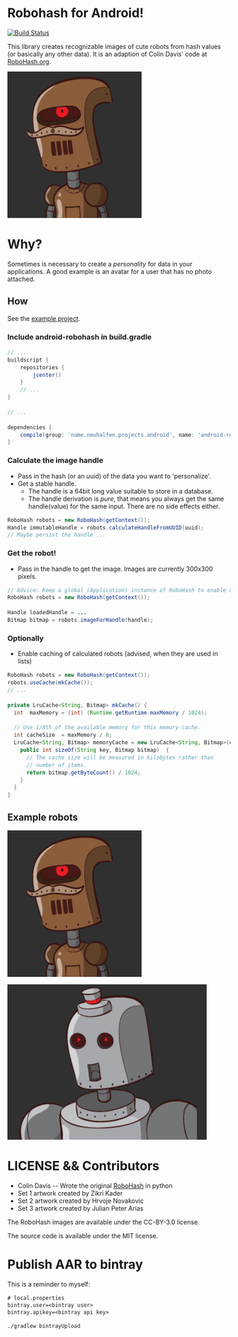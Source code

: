 Robohash for Android!
==========================
[![Build Status](https://travis-ci.org/neuhalje/android-robohash.svg?branch=master)](https://travis-ci.org/neuhalje/android-robohash)

This library creates recognizable images of cute robots from hash values (or basically any other data). It is an adaption of Colin Davis'  code at [RoboHash.org](http:/RoboHash.org).

![Example robot 1](readme.d/robot1.png)

Why?
==========

Sometimes is necessary to create a _personality_ for data in your applications. A good example is an avatar for a user that has no photo attached.


How
----------------
See the [example project](https://github.com/neuhalje/android-robohash-example).

### Include android-robohash in build.gradle

```groovy
// ...
buildscript {
    repositories {
        jcenter()
    }
    // ...
}

// ...

dependencies {
    compile(group: 'name.neuhalfen.projects.android', name: 'android-robohash', version: '1.0.4', ext: 'aar')
}
```



### Calculate the image handle
* Pass in the hash (or an uuid) of the data you want to 'personalize'.
* Get a stable handle.
  * The handle is a 64bit long value suitable to store in a database.
  * The handle derivation is _pure_, that means you always get the same handle(value) for the same input. There are no side effects either.

```java
RoboHash robots = new RoboHash(getContext());
Handle immutableHandle = robots.calculateHandleFromUUID(uuid);
// Maybe persist the handle ...

```

### Get the robot!
* Pass in the handle to get the image. Images are currently 300x300 pixels.

```java
// Advice: Keep a global (Application) instance of RoboHash to enable caching.
RoboHash robots = new RoboHash(getContext());

Handle loadedHandle = ...
Bitmap bitmap = robots.imageForHandle(handle);

```

### Optionally
* Enable caching of calculated robots (advised, when they are used in lists)

```java
RoboHash robots = new RoboHash(getContext());
robots.useCache(mkCache());
// ...

private LruCache<String, Bitmap> mkCache() {
  int  maxMemory = (int) (Runtime.getRuntime.maxMemory / 1024);

  // Use 1/8th of the available memory for this memory cache.
  int cacheSize  = maxMemory / 8;
  LruCache<String, Bitmap> memoryCache = new LruCache<String, Bitmap>(cacheSize) {
    public int sizeOf(String key, Bitmap bitmap)  {
      // The cache size will be measured in kilobytes rather than
      // number of items.
      return bitmap.getByteCount() / 1024;
    }
  }
}
```
Example robots
-------------------

![Example robot 1](readme.d/robot1.png)

![Example robot 2](readme.d/robot2.png)

LICENSE && Contributors
==================
* Colin Davis -- Wrote the original [RoboHash](http:/RoboHash.org) in python
* Set 1 artwork created by Zikri Kader
* Set 2 artwork created by Hrvoje Novakovic
* Set 3 artwork created by Julian Peter Arias

The RoboHash images are available under the CC-BY-3.0 license.

The source code is available under the MIT license.

Publish AAR to bintray
=================

This is a reminder to myself:

```properties
# local.properties
bintray.user=<bintray user>
bintray.apikey=<bintray api key>
```

`./gradlew bintrayUpload`

